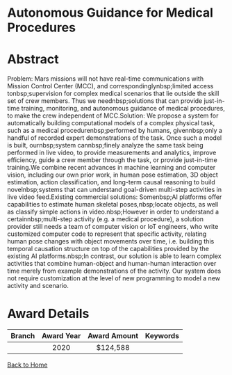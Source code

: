 
Autonomous Guidance for Medical Procedures
==========================================

# Abstract


Problem: Mars missions will not have real-time communications with Mission Control Center (MCC), and correspondinglynbsp;limited access tonbsp;supervision for complex medical scenarios that lie outside the skill set of crew members. Thus we neednbsp;solutions that can provide just-in-time training, monitoring, and autonomous guidance of medical procedures, to make the crew independent of MCC.Solution: We propose a system for automatically building computational models of a complex physical task, such as a medical procedurenbsp;performed by humans, givennbsp;only a handful of recorded expert demonstrations of the task. Once such a model is built, ournbsp;system cannbsp;finely analyze the same task being performed in live video, to provide measurements and analytics, improve efficiency, guide a crew member through the task, or provide just-in-time training.We combine recent advances in machine learning and computer vision, including our own prior work, in human pose estimation, 3D object estimation, action classification, and long-term causal reasoning to build novelnbsp;systems that can understand goal-driven multi-step activities in live video feed.Existing commercial solutions: Somenbsp;AI platforms offer capabilities to estimate human skeletal poses,nbsp;locate objects, as well as classify simple actions in video.nbsp;However in order to understand a certainnbsp;multi-step activity (e.g. a medical procedure), a solution provider still needs a team of computer vision or IoT engineers, who write customized computer code to represent that specific activity, relating human pose changes with object movements over time, i.e. building this temporal causation structure on top of the capabilities provided by the existing AI platforms.nbsp;In contrast, our solution is able to learn complex activities that combine human-object and human-human interaction over time merely from example demonstrations of the activity. Our system does not require customization at the level of new programming to model a new activity and scenario.  

# Award Details

|Branch|Award Year|Award Amount|Keywords|
| :---: | :---: | :---: | :---: |
||2020|$124,588||
  
  


[Back to Home](https://github.com/chrischow/dod_sbir_awards/CC/#682)